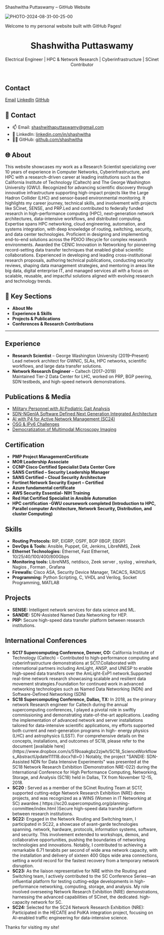  Shashwitha Puttaswamy – GitHub Website

 ![PHOTO-2024-08-31-00-25-00](https://github.com/user-attachments/assets/4ffe37e8-07a8-4fba-b8de-e72d2537f204)

 Welcome to my personal website built with GitHub Pages!

<header>
    <h1>Shashwitha Puttaswamy</h1>
    <p>Electrical Engineer | HPC & Network Research | Cyberinfrastructure | SCinet Contributor</p>
  </header>

<section>
    <h2>Contact</h2>
    <div class="contact">
      <a href="mailto:shashwithaputtaswamy@gmail.com">Email</a>
      <a href="https://www.linkedin.com/in/shashwitha">LinkedIn</a>
      <a href="https://github.com/shashwitha">GitHub</a>
    </div>
  </section>

## 🔗 Contact
- 📫 Email: [shashwithaputtaswamy@gmail.com](mailto:shashwithaputtaswamy@gmail.com)
- 💼 LinkedIn: [linkedin.com/in/shashwitha](https://www.linkedin.com/in/shashwitha)
- 👩‍💻 GitHub: [github.com/shashwitha](https://github.com/shashwitha)

## 🌐 About
This website showcases my work as a Research Scientist specializing over 10 years of experience in Computer Networks, Cyberinfrastructure, and HPC with a research-driven career at leading institutions such as the California Institute of Technology (Caltech) and The George Washington University (GWU). Recognized for advancing scientific discovery through innovative infrastructure supporting high-impact projects like the Large Hadron Collider (LHC) and sensor-based environmental monitoring. It highlights my career journey, technical skills, and involvement with projects like SCinet, SENSE, and PRP.Led and contributed to federally funded research in high-performance computing (HPC), next-generation network architectures, data-intensive workflows, and distributed computing. Expertise spans HPC networking, cloud engineering, automation, and systems integration, with deep knowledge of routing, switching, security, and data center technologies. Proficient in designing and implementing end-to-end solutions across the PDIOO lifecycle for complex research environments. Awarded the CENIC Innovation in Networking for pioneering record-setting data transfer techniques that enabled global scientific collaborations. Experienced in developing and leading cross-institutional research proposals, authoring technical publications, conducting security reviews, shaping data management strategies, and mentoring in areas like big data, digital enterprise IT, and managed services all with a focus on scalable, reusable, and impactful solutions aligned with evolving research and technology trends.

## 📂 Key Sections
- **About Me**
- **Experience & Skills**
- **Projects & Publications**
- **Conferences & Research Contributions**

---

  <section>
    <h2>Experience</h2>
    <ul>
      <li><strong>Research Scientist</strong> – George Washington University (2019–Present)<br>Lead network architect for GWNIC, SLAs, HPC networks, scientific workflows, and large data transfer solutions.</li>
      <li><strong>Network Research Engineer</strong> – Caltech (2017–2019)<br>Maintained Tier-2 Data Center for LHC, worked on PRP, BGP peering, SDN testbeds, and high-speed network demonstrations.</li>
    </ul>
  </section>

<section>
    <h2>Publications & Media</h2>
    <ul>
      <li><a href="https://ijarcce.com/papers/secured-wireless-body-area-network-wban-for-physiological-parameter-sensing-for-military-personnel-with-ai-podiatric-gait-analysis/" target="_blank"> Military Personnel with AI:Podiatric Gait Analysis</a></li>
      <li><a href="https://www.osti.gov/biblio/1593835/" target="_blank"> SDN-NGenIA Software Defined Next Generation Integrated Architecture </a></li>
      <li><a href="https://sc24.supercomputing.org/wp-content/uploads/2024/11/nre025.pdf" target="_blank">AI with P4 for Active Network Management (SC24)</a></li>
      <li><a href="https://medium.com/@shashwithaputtaswamy/addressing-osg-and-the-challenges-of-single-stack-ipv6-1567b7c124b3" target="_blank">OSG & IPv6 Challenges</a></li>
      <li><a href="https://academic.oup.com/mam/article/30/Supplement_1/ozae044.448/7719687?login=true" target="_blank">Democratization of Multimodal Microscopy Imaging</a></li>
    </ul>
</section>

<section>
    <h2>Certification</h2>
    <ul>
      <li><strong>PMP Project ManagementCertificate </strong> </li>
      <li><strong>MOR Leadership Associate</strong> </li>
      <li><strong>CCNP Cisco Certified Specialist Data Center Core</strong> </li>
      <li><strong>SANS Certified – Security Leadership Manager </strong> </li>
      <li><strong>SANS Certified – Cloud Security Architecture</strong> </li>
      <li><strong>Fortinet Network Security Expert – Certified</strong> </li>
      <li><strong>Azure fundamental certificate </strong> </li>
      <li><strong>AWS Security Essential- NIH Training </strong> </li>
      <li><strong>Red Hat Certified Specialist in Ansible Automation</strong> </li>
      <li><strong>HPC certification -GWU coursework completed (Introduction to HPC, Parallel computer Architecture, Network Security, Distribution, and cluster Computing)</strong> </li>
    </ul>
  </section>

  <section>
    <h2>Skills</h2>
    <ul>
      <li><strong>Routing Protocols:</strong> RIP, EIGRP, OSPF, BGP (IBGP, EBGP)</li>
      <li><strong>DevOps & Tools:</strong> Ansible, Puppet, Git, Jenkins, LibreNMS, Zeek</li>
      <li><strong>Ethernet Technologies:</strong> Ethernet, Fast Ethernet, 10/25/40/100/400/800Gbps</li>
      <li><strong>Monitoring tools:</strong> LibreNMS, netdisco, Zeek server , syslog , wireshark, Nagios , Forman , Grafana </li>
      <li><strong>Firewalls:</strong> Cisco ASA, Security Device Manager, TACACS, RADIUS</li>
      <li><strong>Programming:</strong> Python Scripting, C, VHDL and Verilog, Socket Programming, MATLAB</li>
    </ul>
  </section>

  <section>
    <h2>Projects</h2>
    <ul>
      <li><strong>SENSE:</strong> Intelligent network services for data science and ML.</li>
      <li><strong>SANDIE:</strong> SDN-Assisted Named Data Networking for HEP.</li>
      <li><strong>PRP:</strong> Secure high-speed data transfer platform between research institutions.</li>
    </ul>
  </section>

 <section>
    <h2>International Conferences </h2>
    <ul>
      <li><strong>SC17 Supercomputing Conference, Denver, CO:</strong> California Institute of Technology (Caltech) - Contributed to high-performance computing and cyberinfrastructure demonstrations at SC17.Collaborated with international partners including AmLight, ANSP, and UNESP to enable high-speed data transfers over the AmLight-ExP1 network.Supported real-time network research showcasing scalable and resilient data movement strategies.Foundation for continued work in advanced networking technologies such as Named Data Networking (NDN) and Software-Defined Networking (SDN)</li>
      <li><strong>SC18 Supercomputing Conference, Dallas, TX:</strong> In 2018, as the primary network Research engineer for Caltech during the annual supercomputing conferences, I played a pivotal role in swiftly commissioning and demonstrating state-of-the-art applications. Leading the implementation of advanced network and server
installations tailored for data-intensive scientific applications, my efforts supported both current and next-generation programs in high-
energy physics (LHC) and astrophysics (LSST). For comprehensive details on the concepts, installations, and outcomes of SC18,
please refer to the document [available here]
(https://www.dropbox.com/s/519oaakgbz2zjwh/SC18_ScienceWorkflows_AbstractUpdate111118.docx?dl=0 )
Notably, the project "SANDIE: SDN-Assisted NDN for Data Intensive Experiments" was presented at the SC18 Network Research
Exhibition (Demonstration NRE-022) during the International Conference for High Performance Computing, Networking, Storage, and
Analysis (SC18) held in Dallas, TX from November 12-15, 2018.</li>
      <li><strong>SC20 :</strong> Served as a member of the SCinet Routing Team at SC17, supported cutting-edge Network Research Exhibition (NRE) demo projects, and was recognized as a WINS (Women in IT Networking at SC) awardee.( https://sc20.supercomputing.org/planning-committee/index.html )Secure high-speed data transfer platform between research institutions.</li>
      <li><strong>SC22:</strong> Engaged in the Network Routing and Switching team, I participated in SC22, a showcase of avant-garde technologies spanning.
network, hardware, protocols, information systems, software, and security. This involvement extended to workshops, demos, and
collaborative opportunities, pushing the boundaries of networking technologies and innovations. Notably, I contributed to achieving a
remarkable 6.71 terabits per second of wide area network capacity, with the installation and delivery of sixteen 400 Gbps wide area
connections, setting a world record for the fastest recovery from a temporary network disruption.</li>
      <li><strong>SC23:</strong> As the liaison representative for NRE within the Routing and Switching team, I actively contributed to the SC Conference Series—an
influential platform for testing cutting-edge developments in high-performance networking, computing, storage, and analysis. My role
involved overseeing Network Research Exhibition (NRE) demonstrations, harnessing the advanced capabilities of SCinet, the dedicated.
high-capacity network for SC.</li>
     <li><strong>SC24:</strong> Selected for the SC24 Network Research Exhibition (NRE): Participated in the HECATE and PolKA integration project, focusing on AI-enabled traffic engineering for data-intensive science.</li>
    </ul>
  </section>
</body>
</html>


Thanks for visiting my site!

